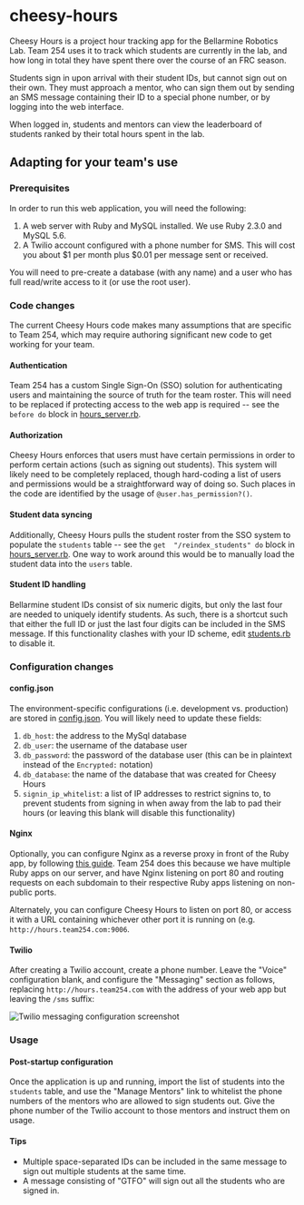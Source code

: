 cheesy-hours
============

Cheesy Hours is a project hour tracking app for the Bellarmine Robotics Lab. Team 254 uses it to track which students
are currently in the lab, and how long in total they have spent there over the course of an FRC season.

Students sign in upon arrival with their student IDs, but cannot sign out on their own. They must approach a mentor, who
can sign them out by sending an SMS message containing their ID to a special phone number, or by logging into the web
interface.

When logged in, students and mentors can view the leaderboard of students ranked by their total hours spent in the lab.

## Adapting for your team's use
### Prerequisites
In order to run this web application, you will need the following:
1. A web server with Ruby and MySQL installed. We use Ruby 2.3.0 and MySQL 5.6. 
1. A Twilio account configured with a phone number for SMS. This will cost you about $1 per month plus $0.01 per message
sent or received.

You will need to pre-create a database (with any name) and a user who has full read/write access to it (or use the root
user).

### Code changes
The current Cheesy Hours code makes many assumptions that are specific to Team 254, which may require authoring
significant new code to get working for your team.

#### Authentication
Team 254 has a custom Single Sign-On (SSO) solution for authenticating users and maintaining the source of truth for the
team roster. This will need to be replaced if protecting access to the web app is required -- see the `before do` block
in [hours_server.rb](hours_server.rb).

#### Authorization
Cheesy Hours enforces that users must have certain permissions in order to perform certain actions (such as signing
out students). This system will likely need to be completely replaced, though hard-coding a list of users and
permissions would be a straightforward way of doing so. Such places in the code are identified by the usage of
`@user.has_permission?()`.

#### Student data syncing
Additionally, Cheesy Hours pulls the student roster from the SSO system to populate the `students` table -- see the `get 
"/reindex_students" do` block in [hours_server.rb](hours_server.rb). One way to work around this would be to manually 
load the student data into the `users` table.

#### Student ID handling
Bellarmine student IDs consist of six numeric digits, but only the last four are needed to uniquely identify students.
As such, there is a shortcut such that either the full ID or just the last four digits can be included in the SMS
message. If this functionality clashes with your ID scheme, edit [students.rb](models/students.rb) to disable it.

### Configuration changes
#### config.json
The environment-specific configurations (i.e. development vs. production) are stored in [config.json](config.json). You
will likely need to update these fields:
1. `db_host`: the address to the MySql database
1. `db_user`: the username of the database user
1. `db_password`: the password of the database user (this can be in plaintext instead of the `Encrypted:` notation)
1. `db_database`: the name of the database that was created for Cheesy Hours
1. `signin_ip_whitelist`: a list of IP addresses to restrict signins to, to prevent students from signing in when away
from the lab to pad their hours (or leaving this blank will disable this functionality)

#### Nginx
Optionally, you can configure Nginx as a reverse proxy in front of the Ruby app, by following
[this guide](https://www.digitalocean.com/community/tutorials/how-to-deploy-a-rails-app-with-unicorn-and-nginx-on-ubuntu-14-04#install-and-configure-nginx).
Team 254 does this because we have multiple Ruby apps on our server, and have Nginx listening on port 80 and routing
requests on each subdomain to their respective Ruby apps listening on non-public ports.

Alternately, you can configure Cheesy Hours to listen on port 80, or access it with a URL containing whichever other
port it is running on (e.g. `http://hours.team254.com:9006`.

#### Twilio
After creating a Twilio account, create a phone number. Leave the "Voice" configuration blank, and configure the
"Messaging" section as follows, replacing `http://hours.team254.com` with the address of your web app but leaving the
`/sms` suffix:

![Twilio messaging configuration screenshot](https://i.imgur.com/s5N4vG1.png)

### Usage
#### Post-startup configuration
Once the application is up and running, import the list of students into the `students` table, and use the "Manage
Mentors" link to whitelist the phone numbers of the mentors who are allowed to sign students out. Give the phone
number of the Twilio account to those mentors and instruct them on usage.

#### Tips
* Multiple space-separated IDs can be included in the same message to sign out multiple students at the same time.
* A message consisting of "GTFO" will sign out all the students who are signed in.
